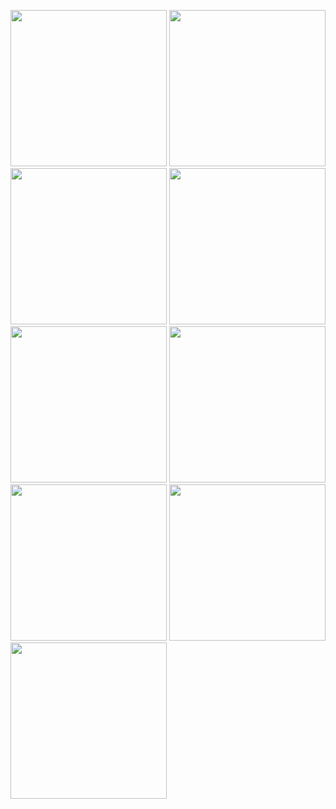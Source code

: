 <p>
  <img src="https://github.com/user-attachments/assets/29aae05d-2cde-4daf-bc9f-e3ca27f2729d"width="250""/>
  <img src="https://github.com/user-attachments/assets/f5c43e0e-72eb-4a66-b629-a61bbb8d1aef"width="250""/>
  <img src="https://github.com/user-attachments/assets/55a47a3e-c7c1-4559-9f1f-dbd9371113f0"width="250""/>
  <img src="https://github.com/user-attachments/assets/cfb24209-45df-44af-9b8e-6ed4c3c13d08"width="250""/>
  <img src="https://github.com/user-attachments/assets/d17f0c18-f11d-4b9f-aa3c-929547b342b2"width="250""/>
  <img src="https://github.com/user-attachments/assets/b71a498f-b0b9-4b18-9c1c-aaf0a529aa42"width="250""/>
  <img src="https://github.com/user-attachments/assets/f6b48ca8-1130-49fa-8f70-8cb9cf3bde2a"width="250""/>
  <img src="https://github.com/user-attachments/assets/47c362a4-f691-4ef8-a141-a253f86ce1f4"width="250""/>
  <img src="https://github.com/user-attachments/assets/470e7768-c1ec-4dad-8d1e-5e9965d328ac"width="250""/>
   
</p>
